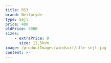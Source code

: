 ```yaml
---
title: RS3
brand: Neilpryde
type: Sejl
price: 400
oldPrice: 5000
sizes:
    - extraPrice: 0
      size: 12,5kvm
image: /productImages/windsurf/alle-sejl.jpg
content: >-
---
```


